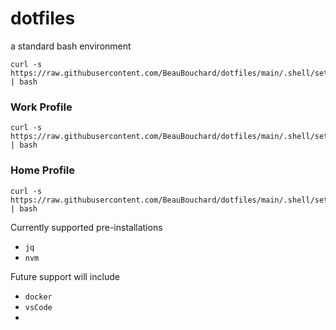 # dotfiles

a standard bash environment


```
curl -s https://raw.githubusercontent.com/BeauBouchard/dotfiles/main/.shell/setup/install/bash.sh | bash
```


### Work Profile

```
curl -s https://raw.githubusercontent.com/BeauBouchard/dotfiles/main/.shell/setup/install/bash_work.sh | bash
```


### Home Profile

```
curl -s https://raw.githubusercontent.com/BeauBouchard/dotfiles/main/.shell/setup/install/bash_home.sh | bash
```

Currently supported pre-installations
* `jq` 
* `nvm` 

Future support will include
* `docker`
* `vsCode` 
* 

